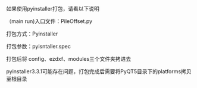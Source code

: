 
如果使用pyinstaller打包，请看以下说明

（main run)入口文件：PileOffset.py

打包方式：Pyinstaller

打包参数：pyisntaller.spec

打包后将 config、ezdxf、modules三个文件夹拷进去


pyinstaller3.3.1可能存在问题，打包完成后需要将PyQT5目录下的platforms拷贝至根目录


